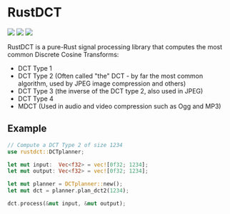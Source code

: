 # RustDCT
[![](https://img.shields.io/crates/v/rustdct.svg)](https://crates.io/crates/rustdct)
[![](https://img.shields.io/crates/l/rustdct.svg)](https://crates.io/crates/rustdct)
[![](https://docs.rs/rustdct/badge.svg)](https://docs.rs/rustdct/)

RustDCT is a pure-Rust signal processing library that computes the most common Discrete Cosine Transforms: 

* DCT Type 1
* DCT Type 2 (Often called "the" DCT - by far the most common algorithm, used by JPEG image compression and others)
* DCT Type 3 (the inverse of the DCT type 2, also used in JPEG)
* DCT Type 4
* MDCT (Used in audio and video compression such as Ogg and MP3)

## Example
```rust
// Compute a DCT Type 2 of size 1234
use rustdct::DCTplanner;

let mut input:  Vec<f32> = vec![0f32; 1234];
let mut output: Vec<f32> = vec![0f32; 1234];

let mut planner = DCTplanner::new();
let mut dct = planner.plan_dct2(1234);

dct.process(&mut input, &mut output);

```
